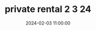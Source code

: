 ---
date: 2024-02-03 11:00:00
draft: false
durationMinutes: 300
title: private rental 2 3 24
occuranceList:
  occurance:
  - date: 2024-02-03 11:00:00
    note: ''
---
